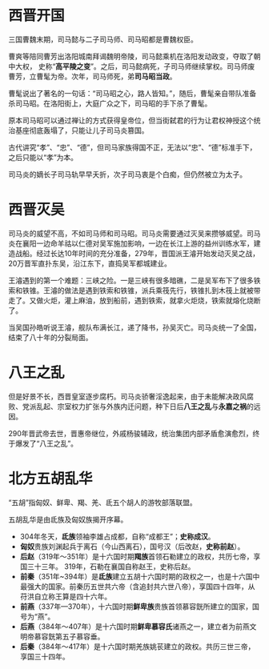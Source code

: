 # 西晋开国

三国曹魏末期，司马懿与二子司马师、司马昭都是曹魏权臣。

曹爽等陪同曹芳出洛阳城南拜谒魏明帝陵，司马懿乘机在洛阳发动政变，夺取了朝中大权， 史称“**高平陵之变**”。之后，司马懿病死，子司马师继续掌权。司马师废曹芳，立曹髦为帝。次年，司马师死，弟**司马昭当政**。

曹髦说出了著名的一句话：“司马昭之心，路人皆知。”，随后，曹髦亲自带队准备杀司马昭。在洛阳街上，大庭广众之下，司马昭的手下杀了曹髦。

原本司马昭可以通过禅让的方式获得皇帝位，但当街弑君的行为让君权神授这个统治基座彻底轰塌了，只能让儿子司马炎篡国。

古代讲究“孝”、“忠”、“德”，但司马家族得国不正，无法以“忠”、“德”标准手下，之后只能以“孝”为本。

司马炎的嫡长子司马轨早早夭折，次子司马衷是个白痴，但仍然被立为太子。

# 西晋灭吴

司马炎的威望不高，不如司马师和司马昭。司马炎需要通过灭吴来攒够威望。司马炎在襄阳一边命羊祜以仁德对吴军施加影响，一边在长江上游的益州训练水军，建造战船。经过长达10年时间的充分准备，279年，晋国派王濬开始发动灭吴之战，20万晋军直扑东吴，沿江东下，直捣吴军都城建业。

王濬遇到的第一个难题：三峡之险。一是三峡有很多暗礁，二是吴军布下了很多铁索和铁锥。王濬的做法是遇到铁索和铁锥，派兵乘筏先行，铁锥扎到木筏上就被带走了。又做火炬，灌上麻油，放到船前，遇到铁索，就拿火炬烧，铁索就熔化烧断了。

当吴国孙皓听说王濬，舰队布满长江，递了降书，孙吴灭亡。司马炎统一了全国，结束了八十年的分裂局面。

# 八王之乱

但是好景不长，西晋皇室逐步腐朽。司马炎骄奢淫逸起来，由于未能解决政风腐败、党派乱起、宗室权力扩张与外族内迁问题，种下日后**八王之乱**与**永嘉之祸**的远因。 

290年晋武帝去世，晋惠帝继位，外戚杨骏辅政，统治集团内部矛盾愈演愈烈，终于爆发了“八王之乱”。

# 北方五胡乱华

“五胡”指匈奴、鲜卑、羯、羌、氐五个胡人的游牧部落联盟。

五胡乱华是由氐族及匈奴族揭开序幕。

- 304年冬天，**氐族**领袖李雄占成都，自称“成都王”；**史称成汉**。
- **匈奴**贵族刘渊起兵于离石（今山西离石），国号汉（后改赵，**史称前赵**）。
- **后赵**（319年～351年）是十六国时期**羯族**首领石勒建立的政权，共历七帝，享国三十三年。 319年，石勒在襄国自称赵王，史称后赵。
- **前秦**（351年~394年）是**氐族**建立五胡十六国时期的政权之一，也是十六国中最强大的国家。前秦历五世共六帝（含追封共六世八帝），享国四十四年，从苻洪自立称王算是四十六年。
- **前燕**（337年—370年），十六国时期**鲜卑族**贵族首领慕容皝所建立的国家，国号为“燕”。
- **后燕**（384年～407年）是十六国时期**鲜卑慕容氏**诸燕之一，建立者为前燕文明帝慕容皝第五子慕容垂。
- **后秦**（384年～417年）是十六国时期羌族姚苌建立的政权。共历三世三帝，享国三十四年。